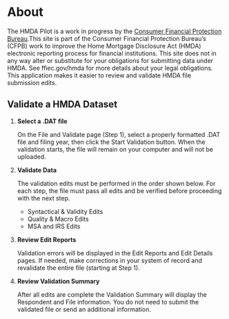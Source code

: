 # About

The HMDA Pilot is a work in progress by the [Consumer Financial Protection Bureau](http://consumerfinance.gov/).This site is part of the Consumer Financial Protection Bureau’s (CFPB) work to improve the Home Mortgage Disclosure Act (HMDA) electronic reporting process for financial institutions.  This site does not in any way alter or substitute for your obligations for submitting data under HMDA.  See ffiec.gov/hmda for more details about your legal obligations. This application makes it easier to review and validate HMDA file submission edits.

## Validate a HMDA Dataset

1. **Select a .DAT file**

    On the File and Validate page (Step 1), select a properly formatted .DAT file and filing year, then click the Start Validation button. When the validation starts, the file will remain on your computer and will not be uploaded.

2. **Validate Data**

    The validation edits must be performed in the order shown below. For each step, the file must pass all edits and be verified before proceeding with the next step.

    * Syntactical & Validity Edits
    * Quality & Macro Edits
    * MSA and IRS Edits

3. **Review Edit Reports**

    Validation errors will be displayed in the Edit Reports and Edit Details pages. If needed, make corrections in your system of record and revalidate the entire file (starting at Step 1).

4. **Review Validation Summary**

    After all edits are complete the Validation Summary will display the Respondent and File information. You do not need to submit the validated file or send an additional information.
